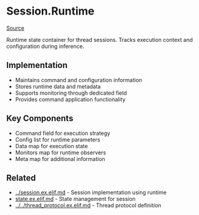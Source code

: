 # Session.Runtime
[Source](/github/ai/genai_all/genai_core/lib/vnext_genai/thread/session/runtime.ex)

Runtime state container for thread sessions. Tracks execution context and configuration during inference.

## Implementation
- Maintains command and configuration information
- Stores runtime data and metadata
- Supports monitoring through dedicated field
- Provides command application functionality

## Key Components
- Command field for execution strategy
- Config list for runtime parameters
- Data map for execution state
- Monitors map for runtime observers
- Meta map for additional information

## Related
- [../session.ex.elif.md](../session.ex.elif.md) - Session implementation using runtime
- [state.ex.elif.md](state.ex.elif.md) - State management for session
- [../../thread_protocol.ex.elif.md](../../thread_protocol.ex.elif.md) - Thread protocol definition